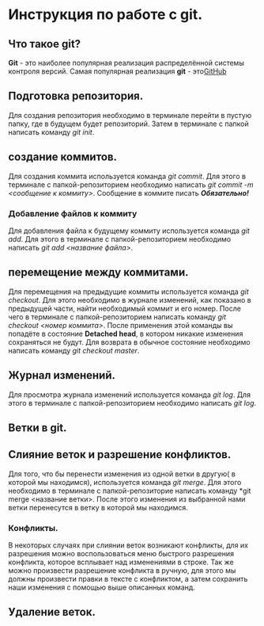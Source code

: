 # Инструкция по работе с git.

## Что такое  git?
**Git** - это наиболее популярная реализация распределённой системы контроля версий. Самая популярная реализация **git** - это[GitHub](https://github.com)

## Подготовка репозитория.
Для создания репозитория необходимо в терминале перейти в пустую папку, где в будущем будет репозиторий. Затем в терминале с папкой написать команду *git init*.

## создание коммитов.
Для создания коммита используется команда *git commit*. Для этого в терминале с папкой-репозиторием необходимо написать *git commit -m <сообщение к коммиту>*. Сообщение в коммите писать ***Обязательно!***

###  Добавление файлов к коммиту
Для добавления файла к будущему коммиту используется команда *git add*. Для этого в терминале с папкой-репозиторием необходимо написать *git add <название файла>*. 

## перемещение между коммитами.
Для перемещения на предыдущие коммиты используется команда *git checkout*. Для этого необходимо в журнале изменений, как показано в предыдущей части, найти необходимый коммит и его номер. После чего в терминале с папкой-репозиторием написать команду *git checkout <номер коммита>*. После применения этой команды вы попадёте в состояние **Detached head**, в котором никакие изменения сохраняться не будут. Для возврата в обычное состояние необходимо написать команду *git checkout master*.
## Журнал изменений.
Для просмотра журнала изменений используется команда *git log*. Для этого в терминале с папкой-репозиторием необходимо написать *git log*. 
## Ветки в git.

## Слияние веток и разрешение конфликтов.
Для того, что бы перенести изменения из одной ветки в другую( в которой мы находимся), используется команда *git merge*. Для этого необходимо в терминале с папкой-репозиторие написать команду *git merge <название ветки>. После этого изменения из выбранной нами ветки перенесутся в ветку в которой мы находимся.
### Конфликты.
В некоторых случаях при слиянии веток возникают конфликты, для их разрешения можно воспользоваться меню быстрого разрешения конфликта, которое всплывает над изменениями в строке. Так же можно произвести разрешение конфликта в ручную, для этого мы должны произвести правки в тексте с конфликтом, а затем сохранить наши изменения с помощью выше описанных команд.

## Удаление веток. 

